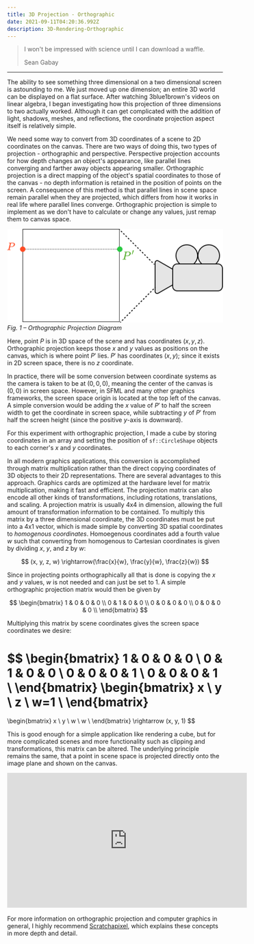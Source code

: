 ```yaml
---
title: 3D Projection - Orthographic
date: 2021-09-11T04:20:36.992Z
description: 3D-Rendering-Orthographic
---
```


> I won't be impressed with science until I can download a waffle.
>
> <footer>Sean Gabay</footer>

---

The ability to see something three dimensional on a two dimensional screen is astounding to me. We just moved up one dimension; an entire 3D world can be displayed on a flat surface. After watching 3blue1brown's videos on linear algebra, I began investigating how this projection of three dimensions to two actually worked. Although it can get complicated with the addition of light, shadows, meshes, and reflections, the coordinate projection aspect itself is relatively simple.

We need some way to convert from 3D coordinates of a scene to 2D coordinates on the canvas. There are two ways of doing this, two types of projection - orthographic and perspective. Perspective projection accounts for how depth changes an object's appearance, like parallel lines converging and farther away objects appearing smaller. Orthographic projection is a direct mapping of the object's spatial coordinates to those of the canvas - no depth information is retained in the position of points on the screen. A consequence of this method is that parallel lines in scene space remain parallel when they are projected, which differs from how it works in real life where parallel lines converge. Orthographic projection is simple to implement as we don't have to calculate or change any values, just remap them to canvas space.

![orthographic projection diagram](fig-1.png)
*Fig. 1 – Orthographic Projection Diagram*

Here, point $P$ is in 3D space of the scene and has coordinates $(x, y, z)$. Orthographic projection keeps those $x$ and $y$ values as positions on the canvas, which is where point $P'$ lies. $P'$ has coordinates $(x, y)$; since it exists in 2D screen space, there is no $z$ coordinate.

In practice, there will be some conversion between coordinate systems as the camera is taken to be at $(0, 0, 0)$, meaning the center of the canvas is $(0, 0)$ in screen space. However, in SFML and many other graphics frameworks, the screen space origin is located at the top left of the canvas. A simple conversion would be adding the $x$ value of $P'$ to half the screen width to get the coordinate in screen space, while subtracting $y$ of $P'$ from half the screen height (since the positive $y$-axis is downward).

For this experiment with orthographic projection, I made a cube by storing coordinates in an array and setting the position of `sf::CircleShape` objects to each corner's $x$ and $y$ coordinates.

In all modern graphics applications, this conversion is accomplished through matrix multiplication rather than the direct copying coordinates of 3D objects to their 2D representations. There are several advantages to this approach. Graphics cards are optimized at the hardware level for matrix multiplication, making it fast and efficient. The projection matrix can also encode all other kinds of transformations, including rotations, translations, and scaling. A projection matrix is usually 4x4 in dimension, allowing the full amount of transformation information to be contained. To multiply this matrix by a three dimensional coordinate, the 3D coordinates must be put into a 4x1 vector, which is made simple by converting 3D spatial coordinates to <i>homogenous coordinates</i>. Homoegenous coordinates add a fourth value $w$ such that converting from homogenous to Cartesian coordinates is given by dividing $x$, $y$, and $z$ by $w$: 

$$
(x, y, z, w) \rightarrow(\frac{x}{w}, \frac{y}{w}, \frac{z}{w})
$$

Since in projecting points orthographically all that is done is copying the $x$ and $y$ values, $w$ is not needed and can just be set to $1$. A simple orthographic projection matrix would then be given by

$$
\begin{bmatrix}
1 & 0 & 0 & 0 \\
0 & 1 & 0 & 0 \\
0 & 0 & 0 & 0 \\
0 & 0 & 0 & 0 \\
\end{bmatrix}
$$

Multiplying this matrix by scene coordinates gives the screen space coordinates we desire:

$$
\begin{bmatrix}
1 & 0 & 0 & 0 \\
0 & 1 & 0 & 0 \\
0 & 0 & 0 & 1 \\
0 & 0 & 0 & 1 \\
\end{bmatrix}
\begin{bmatrix}
x \\
y \\
z \\
w=1 \\
\end{bmatrix}
=
\begin{bmatrix}
x \\
y \\
w \\
w \\
\end{bmatrix}
\rightarrow (x, y, 1)
$$

This is good enough for a simple application like rendering a cube, but for more complicated scenes and more functionality such as clipping and transformations, this matrix can be altered. The underlying principle remains the same, that a point in scene space is projected directly onto the image plane and shown on the canvas.

<iframe width="560" height="315" src="https://www.youtube.com/embed/MxTyektCmtc" title="YouTube video player" frameborder="0" allow="accelerometer; autoplay; clipboard-write; encrypted-media; gyroscope; picture-in-picture" allowfullscreen></iframe>

For more information on orthographic projection and computer graphics in general, I highly recommend <a href="https://www.scratchapixel.com/lessons/3d-basic-rendering/perspective-and-orthographic-projection-matrix/orthographic-projection-matrix" target="_blank">Scratchapixel</a>, which explains these concepts in more depth and detail.

